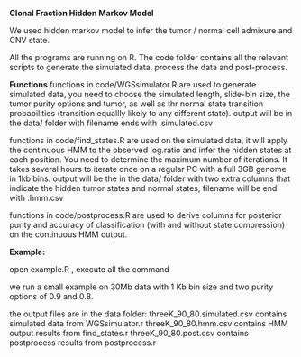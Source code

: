 **Clonal Fraction Hidden Markov Model**

We used hidden markov model to infer the tumor / normal cell admixure and CNV state.

All the programs are running on R. The code folder contains all the relevant scripts to generate the simulated data, process the data and post-process. 

**Functions**
functions in code/WGSsimulator.R are used to generate simulated data, you need to choose the simulated length, slide-bin size, the tumor purity options and tumor, as well as thr normal state transition probabilities (transition equallly likely to any different state). 
output will be in the data/ folder with filename ends with .simulated.csv

functions in code/find_states.R are used on the simulated data, it will apply the continuous HMM to the observed log.ratio and infer the hidden states at each position. You need to determine the maximum number of iterations. It takes several hours to iterate once on a regular PC with a full 3GB genome in 1kb bins.
output will be the in the data/ folder with two extra columns that indicate the hidden tumor states and normal states, filename will be end with .hmm.csv

functions in code/postprocess.R  are used to derive columns for posterior purity and accuracy of classification (with and without state compression) on the continuous HMM output.

**Example:**

open  example.R , execute all the command 

we run a small example on 30Mb data with 1 Kb bin size and two purity options of 0.9 and 0.8.

the output files are in the data folder:
threeK_90_80.simulated.csv contains simulated data from WGSsimulator.r
threeK_90_80.hmm.csv contains HMM output results from find_states.r
threeK_90_80.post.csv contains postprocess results from postprocess.r


